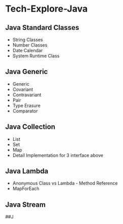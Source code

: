 # Tech-Explore-Java

## Java Standard Classes
- String Classes
- Number Classes
- Date Calendar
- System Runtime Class

## Java Generic
- Generic
- Covariant
- Contravariant
- Pair
- Type Erasure
- Comparator

## Java Collection
- List
- Set
- Map
- Detail Implementation for 3 interface above

## Java Lambda
- Anonymous Class vs Lambda - Method Reference
- MapForEach
## Java Stream

##J
